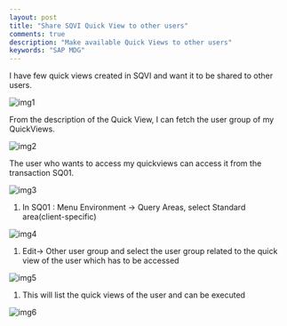 ```yaml
---
layout: post
title: "Share SQVI Quick View to other users"
comments: true
description: "Make available Quick Views to other users"
keywords: "SAP MDG"
---
```


I have few quick views created in SQVI and want it to be shared to other users.

![img1](https://a6unraj.github.io/assets/images/img1.jpg)

From the description of the Quick View, I can fetch the user group of my QuickViews.

![img2](https://a6unraj.github.io/tech/assets/images/img2.jpg)

The user who wants to access my quickviews can access it from the transaction SQ01.

![img3](https://a6unraj.github.io/tech/assets/images/img3.jpg)

1. In SQ01 : Menu Environment -> Query Areas, select Standard area(client-specific)

![img4](https://a6unraj.github.io/tech/assets/images/img4.jpg)

1. Edit-> Other user group and select the user group related to the quick view of the  user which has to be accessed

![img5](https://a6unraj.github.io/tech/assets/images/img5.jpg)

1. This will list the quick views of the user and can be executed

![img6](https://a6unraj.github.io/tech/assets/images/img6.jpg)

<div class="divider"></div>
